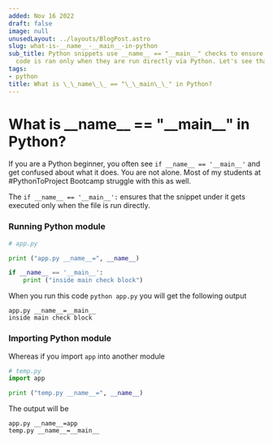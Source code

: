 ```yaml
---
added: Nov 16 2022
draft: false
image: null
unusedLayout: ../layouts/BlogPost.astro
slug: what-is-__name__-__main__-in-python
sub_title: Python snippets use __name__ == "__main__" checks to ensure that the module-specific
  code is ran only when they are run directly via Python. Let's see that with an example
tags:
- python
title: What is \_\_name\_\_ == "\_\_main\_\_" in Python?
---
```


# What is \_\_name\_\_ == "\_\_main\_\_" in Python?

If you are a Python beginner, you often see `if __name__ == '__main__'` and get confused about what it does. You are not alone. Most of my students at #PythonToProject Bootcamp struggle with this as well.

The `if __name__ == '__main__':` ensures that the snippet under it gets executed only when the file is run directly.

### Running Python module

```python
# app.py

print ("app.py __name__=", __name__)

if __name__ == '__main__':
    print ("inside main check block")
```

When you run this code `python app.py` you will get the following output

```
app.py __name__=__main__
inside main check block
```

### Importing Python module

Whereas if you import `app` into another module

```python
# temp.py
import app

print ("temp.py __name__=", __name__)
```

The output will be

```
app.py __name__=app
temp.py __name__=__main__
```
